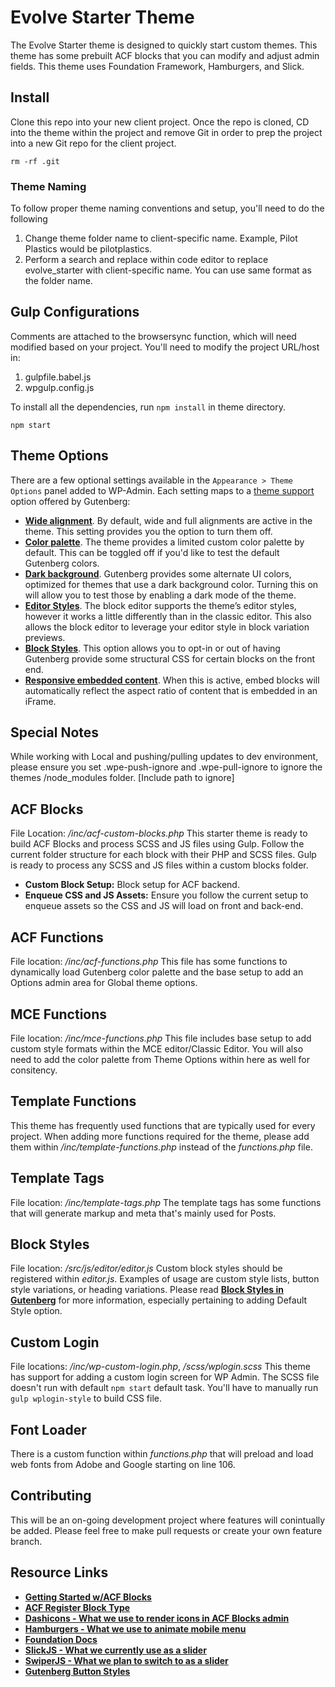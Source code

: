 # Evolve Starter Theme

The Evolve Starter theme is designed to quickly start custom themes. This theme has some prebuilt ACF blocks that you can modify and adjust admin fields. This theme uses Foundation Framework, Hamburgers, and Slick. 

## Install
Clone this repo into your new client project. Once the repo is cloned, CD into the theme within the project and remove Git in order to prep the project into a new Git repo for the client project. 

`rm -rf .git`

### Theme Naming
To follow proper theme naming conventions and setup, you'll need to do the following
1. Change theme folder name to client-specific name. Example, Pilot Plastics would be pilotplastics. 
2. Perform a search and replace within code editor to replace evolve_starter with client-specific name. You can use same format as the folder name. 

## Gulp Configurations
Comments are attached to the browsersync function, which will need modified based on your project. You'll need to modify the project URL/host in:
1. gulpfile.babel.js
2. wpgulp.config.js

To install all the dependencies, run `npm install` in theme directory. 

`npm start`


## Theme Options

There are a few optional settings available in the `Appearance > Theme Options` panel added to WP-Admin. Each setting maps to a [theme support](https://developer.wordpress.org/block-editor/developers/themes/theme-support/) option offered by Gutenberg: 

- [**Wide alignment**](https://developer.wordpress.org/block-editor/developers/themes/theme-support/#wide-alignment). By default, wide and full alignments are active in the theme. This setting provides you the option to turn them off. 
- [**Color palette**](https://developer.wordpress.org/block-editor/developers/themes/theme-support/#block-color-palettes). The theme provides a limited custom color palette by default. This can be toggled off if you'd like to test the default Gutenberg colors. 
- [**Dark background**](https://developer.wordpress.org/block-editor/developers/themes/theme-support/#dark-backgrounds). Gutenberg provides some alternate UI colors, optimized for themes that use a dark background color. Turning this on will allow you to test those by enabling a dark mode of the theme. 
- [**Editor Styles**](https://developer.wordpress.org/block-editor/how-to-guides/themes/theme-support/#editor-styles). The block editor supports the theme’s editor styles, however it works a little differently than in the classic editor. This also allows the block editor to leverage your editor style in block variation previews.
- [**Block Styles**](https://developer.wordpress.org/block-editor/developers/themes/theme-support/#default-block-styles). This option allows you to opt-in or out of having Gutenberg provide some structural CSS for certain blocks on the front end.
- [**Responsive embedded content**](https://developer.wordpress.org/block-editor/developers/themes/theme-support/#responsive-embedded-content). When this is active, embed blocks will automatically reflect the aspect ratio of content that is embedded in an iFrame.

## Special Notes
While working with Local and pushing/pulling updates to dev environment, please ensure you set .wpe-push-ignore and .wpe-pull-ignore to ignore the themes /node_modules folder. [Include path to ignore]

## ACF Blocks
File Location: */inc/acf-custom-blocks.php*
This starter theme is ready to build ACF Blocks and process SCSS and JS files using Gulp. Follow the current folder structure for each block with their PHP and SCSS files. Gulp is ready to process any SCSS and JS files within a custom blocks folder. 
- **Custom Block Setup:** Block setup for ACF backend.
- **Enqueue CSS and JS Assets:** Ensure you follow the current setup to enqueue assets so the CSS and JS will load on front and back-end. 

## ACF Functions
File location: */inc/acf-functions.php*
This file has some functions to dynamically load Gutenberg color palette and the base setup to add an Options admin area for Global theme options. 

## MCE Functions
File location: */inc/mce-functions.php*
This file includes base setup to add custom style formats within the MCE editor/Classic Editor. You will also need to add the color palette from Theme Options within here as well for consitency. 

## Template Functions
This theme has frequently used functions that are typically used for every project. When adding more functions required for the theme, please add them within */inc/template-functions.php* instead of the *functions.php* file. 

## Template Tags
File location: */inc/template-tags.php*
The template tags has some functions that will generate markup and meta that's mainly used for Posts. 

## Block Styles
File location: */src/js/editor/editor.js*
Custom block styles should be registered within *editor.js*. Examples of usage are custom style lists, button style variations, or heading variations. Please read [**Block Styles in Gutenberg**](https://www.billerickson.net/block-styles-in-gutenberg/) for more information, especially pertaining to adding Default Style option. 

## Custom Login
File locations: */inc/wp-custom-login.php*, */scss/wplogin.scss*
This theme has support for adding a custom login screen for WP Admin. The SCSS file doesn't run with default `npm start` default task. You'll have to manually run `gulp wplogin-style` to build CSS file. 
## Font Loader
There is a custom function within *functions.php* that will preload and load web fonts from Adobe and Google starting on line 106. 

## Contributing
This will be an on-going development project where features will conintually be added. Please feel free to make pull requests or create your own feature branch. 

## Resource Links
- [**Getting Started w/ACF Blocks**](https://www.advancedcustomfields.com/resources/blocks/)
- [**ACF Register Block Type**](https://www.advancedcustomfields.com/resources/blocks/)
- [**Dashicons - What we use to render icons in ACF Blocks admin**](https://www.advancedcustomfields.com/resources/blocks/)
- [**Hamburgers - What we use to animate mobile menu**](https://jonsuh.com/hamburgers/)
- [**Foundation Docs**](https://get.foundation/sites/docs/)
- [**SlickJS - What we currently use as a slider**](https://kenwheeler.github.io/slick/)
- [**SwiperJS - What we plan to switch to as a slider**](https://swiperjs.com/)
- [**Gutenberg Button Styles**](https://www.billerickson.net/wordpress-color-palette-button-styling-gutenberg/)
